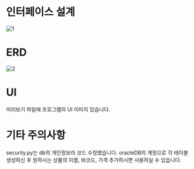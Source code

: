 # 인터페이스 설계
![1](https://github.com/dontoong/gs25/assets/106039761/35ea4781-3e5e-4f65-a78f-49b37e7c452a)

# ERD
![2](https://github.com/dontoong/gs25/assets/106039761/dea7d223-9e2b-4009-8628-ae09c6d72ac3)

# UI
미리보기 파일에 프로그램의 UI 이미지 있습니다.

# 기타 주의사항
security.py는 db의 개인정보라 코드 수정했습니다.
oracleDB의 계정으로 각 테이블 생성하신 후 원하시는 상품의 이름, 바코드, 가격 추가하시면 사용하실 수 있습니다.
